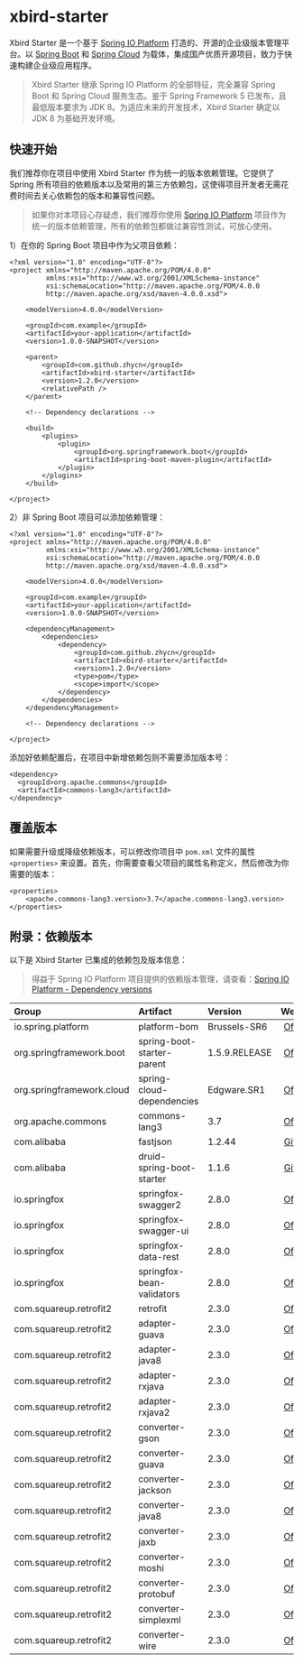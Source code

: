 # xbird-starter

Xbird Starter 是一个基于 [Spring IO Platform](http://platform.spring.io/platform/) 打造的、开源的企业级版本管理平台。以 [Spring Boot](https://projects.spring.io/spring-boot/) 和 [Spring Cloud](http://projects.spring.io/spring-cloud/) 为载体，集成国产优质开源项目，致力于快速构建企业级应用程序。

> Xbird Starter 继承 Spring IO Platform 的全部特征，完全兼容 Spring Boot 和 Spring Cloud 服务生态。鉴于 Spring Framework 5 已发布，且最低版本要求为 JDK 8。为适应未来的开发技术，Xbird Starter 确定以 JDK 8 为基础开发环境。

## 快速开始

我们推荐你在项目中使用 Xbird Starter 作为统一的版本依赖管理。它提供了 Spring 所有项目的依赖版本以及常用的第三方依赖包，这使得项目开发者无需花费时间去关心依赖包的版本和兼容性问题。

> 如果你对本项目心存疑虑，我们推荐你使用 [Spring IO Platform](http://platform.spring.io/platform/) 项目作为统一的版本依赖管理，所有的依赖包都做过兼容性测试，可放心使用。

1）在你的 Spring Boot 项目中作为父项目依赖：

```
<?xml version="1.0" encoding="UTF-8"?>
<project xmlns="http://maven.apache.org/POM/4.0.0"
         xmlns:xsi="http://www.w3.org/2001/XMLSchema-instance"
         xsi:schemaLocation="http://maven.apache.org/POM/4.0.0 
         http://maven.apache.org/xsd/maven-4.0.0.xsd">

    <modelVersion>4.0.0</modelVersion>

    <groupId>com.example</groupId>
    <artifactId>your-application</artifactId>
    <version>1.0.0-SNAPSHOT</version>

    <parent>
        <groupId>com.github.zhycn</groupId>
        <artifactId>xbird-starter</artifactId>
        <version>1.2.0</version>
        <relativePath />
    </parent>

    <!-- Dependency declarations -->

    <build>
        <plugins>
            <plugin>
                <groupId>org.springframework.boot</groupId>
                <artifactId>spring-boot-maven-plugin</artifactId>
            </plugin>
        </plugins>
    </build>

</project>
```

2）非 Spring Boot 项目可以添加依赖管理：

```
<?xml version="1.0" encoding="UTF-8"?>
<project xmlns="http://maven.apache.org/POM/4.0.0"
         xmlns:xsi="http://www.w3.org/2001/XMLSchema-instance"
         xsi:schemaLocation="http://maven.apache.org/POM/4.0.0 
         http://maven.apache.org/xsd/maven-4.0.0.xsd">

    <modelVersion>4.0.0</modelVersion>

    <groupId>com.example</groupId>
    <artifactId>your-application</artifactId>
    <version>1.0.0-SNAPSHOT</version>

    <dependencyManagement>
        <dependencies>
            <dependency>
                <groupId>com.github.zhycn</groupId>
                <artifactId>xbird-starter</artifactId>
                <version>1.2.0</version>
                <type>pom</type>
                <scope>import</scope>
            </dependency>
        </dependencies>
    </dependencyManagement>

    <!-- Dependency declarations -->

</project>
```

添加好依赖配置后，在项目中新增依赖包则不需要添加版本号：

```
<dependency>
  <groupId>org.apache.commons</groupId>
  <artifactId>commons-lang3</artifactId>
</dependency>
```

## 覆盖版本

如果需要升级或降级依赖版本，可以修改你项目中 `pom.xml` 文件的属性 `<properties>` 来设置。首先，你需要查看父项目的属性名称定义，然后修改为你需要的版本：

```
<properties>
    <apache.commons-lang3.version>3.7</apache.commons-lang3.version>
</properties>
```

## 附录：依赖版本

以下是 Xbird Starter 已集成的依赖包及版本信息：

> 得益于 Spring IO Platform 项目提供的依赖版本管理，请查看：[Spring IO Platform - Dependency versions](https://docs.spring.io/platform/docs/Brussels-SR6/reference/htmlsingle/#appendix-dependency-versions)

| Group | Artifact | Version | Website |
|:---|:---|:---|:---:|
| io.spring.platform | platform-bom | Brussels-SR6 | [Official](http://platform.spring.io/platform/) | 
| org.springframework.boot | spring-boot-starter-parent | 1.5.9.RELEASE | [Official](https://projects.spring.io/spring-boot/) | 
| org.springframework.cloud | spring-cloud-dependencies | Edgware.SR1 |[Official](http://projects.spring.io/spring-cloud/) | 
| org.apache.commons | commons-lang3 | 3.7 | [Official](http://commons.apache.org/proper/commons-lang/) | 
| com.alibaba | fastjson | 1.2.44 | [GitHub](https://github.com/alibaba/fastjson) | 
| com.alibaba | druid-spring-boot-starter | 1.1.6 | [GitHub](https://github.com/alibaba/druid) | 
| io.springfox | springfox-swagger2 | 2.8.0 | [Official](https://springfox.github.io/springfox/) | 
| io.springfox | springfox-swagger-ui | 2.8.0 | [Official](https://springfox.github.io/springfox/) | 
| io.springfox | springfox-data-rest | 2.8.0 | [Official](https://springfox.github.io/springfox/) | 
| io.springfox | springfox-bean-validators | 2.8.0 | [Official](https://springfox.github.io/springfox/) | 
| com.squareup.retrofit2 | retrofit | 2.3.0 | [Official](https://github.com/square/retrofit/) | 
| com.squareup.retrofit2 | adapter-guava | 2.3.0 | [Official](https://github.com/square/retrofit/) | 
| com.squareup.retrofit2 | adapter-java8 | 2.3.0 | [Official](https://github.com/square/retrofit/) | 
| com.squareup.retrofit2 | adapter-rxjava | 2.3.0 | [Official](https://github.com/square/retrofit/) | 
| com.squareup.retrofit2 | adapter-rxjava2 | 2.3.0 | [Official](https://github.com/square/retrofit/) | 
| com.squareup.retrofit2 | converter-gson | 2.3.0 | [Official](https://github.com/square/retrofit/) | 
| com.squareup.retrofit2 | converter-guava | 2.3.0 | [Official](https://github.com/square/retrofit/) | 
| com.squareup.retrofit2 | converter-jackson | 2.3.0 | [Official](https://github.com/square/retrofit/) | 
| com.squareup.retrofit2 | converter-java8 | 2.3.0 | [Official](https://github.com/square/retrofit/) | 
| com.squareup.retrofit2 | converter-jaxb | 2.3.0 | [Official](https://github.com/square/retrofit/) | 
| com.squareup.retrofit2 | converter-moshi | 2.3.0 | [Official](https://github.com/square/retrofit/) | 
| com.squareup.retrofit2 | converter-protobuf | 2.3.0 | [Official](https://github.com/square/retrofit/) | 
| com.squareup.retrofit2 | converter-simplexml | 2.3.0 | [Official](https://github.com/square/retrofit/) | 
| com.squareup.retrofit2 | converter-wire | 2.3.0 | [Official](https://github.com/square/retrofit/) | 
